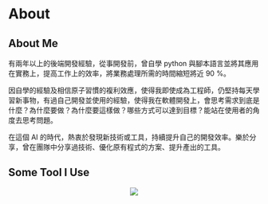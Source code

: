 # About


## About Me

有兩年以上的後端開發經驗，從事開發前，曾自學 python 與腳本語言並將其應用在實務上，提高工作上的效率，將業務處理所需的時間縮短將近 90 %。

因自學的經驗及相信原子習慣的複利效應，使得我即使成為工程師，仍堅持每天學習新事物，有過自己開發並使用的經驗，使得我在軟體開發上，會思考需求到底是什麼？為什麼要做？為什麼要這樣做？哪些方式可以達到目標？能站在使用者的角度去思考問題。

在這個 AI 的時代，熱衷於發現新技術或工具，持續提升自己的開發效率。樂於分享，曾在團隊中分享過技術、優化原有程式的方案、提升產出的工具。

## Some Tool I Use

<p align="center">
  <img src="https://skillicons.dev/icons?i=aws,gcp,docker,linux,nginx,go,py,vim,vscode,md,terraform,ansible,git,github,gitlab&perline=8" />
</p>

